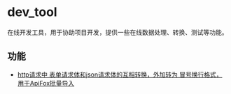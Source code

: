 # dev_tool

在线开发工具，用于协助项目开发，提供一些在线数据处理、转换、测试等功能。

## 功能

- [http请求中 表单请求体和json请求体的互相转换，外加转为 冒号换行格式，用于ApiFox批量导入](http/param_json_converter.html)

